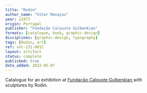 ```yaml
---
title: "Rodin"
author_name: "Vítor Manaças"
year: y1973
origin: Portugal
publisher: "Fundação Calouste Gulbenkian"
formats: [catalogue, book, graphic-design]
disciplines: [graphic-design, typography]
tags: [Rodin, art]
ref: sol-231-0012
layout: artifact
status: complete
published: true
date_added: 2022-05-07
---
```


Catalogue for an exhibition at <a class="text cat-link publisher" href="/publishers/Fundação Calouste Gulbenkian /">Fundação Calouste Gulbenkian </a> with sculptures by Rodin.
